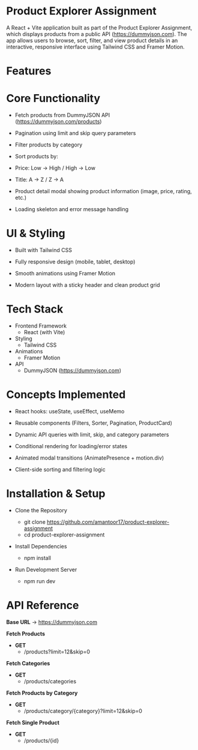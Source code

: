 # Product Explorer Assignment

A React + Vite application built as part of the Product Explorer Assignment, which displays products from a public API (https://dummyjson.com).
The app allows users to browse, sort, filter, and view product details in an interactive, responsive interface using Tailwind CSS and Framer Motion.

# Features
# Core Functionality

- Fetch products from DummyJSON API (https://dummyjson.com/products)

- Pagination using limit and skip query parameters

- Filter products by category

- Sort products by:

- Price: Low → High / High → Low

- Title: A → Z / Z → A

- Product detail modal showing product information (image, price, rating, etc.)

- Loading skeleton and error message handling

# UI & Styling

- Built with Tailwind CSS

- Fully responsive design (mobile, tablet, desktop)

- Smooth animations using Framer Motion

- Modern layout with a sticky header and clean product grid

# Tech Stack

- Frontend Framework	
    - React (with Vite)
- Styling	
    - Tailwind CSS
- Animations	
    - Framer Motion
- API	
    - DummyJSON (https://dummyjson.com)

# Concepts Implemented

- React hooks: useState, useEffect, useMemo

- Reusable components (Filters, Sorter, Pagination, ProductCard)

- Dynamic API queries with limit, skip, and category parameters

- Conditional rendering for loading/error states

- Animated modal transitions (AnimatePresence + motion.div)

- Client-side sorting and filtering logic


# Installation & Setup

- Clone the Repository
    - git clone https://github.com/amantoor17/product-explorer-assignment
    - cd product-explorer-assignment

- Install Dependencies
    - npm install

- Run Development Server
    - npm run dev

# API Reference

**Base URL** → https://dummyjson.com

**Fetch Products**
 - **GET** 
    - /products?limit=12&skip=0

**Fetch Categories**
- **GET** 
    - /products/categories

**Fetch Products by Category**
- **GET**
    - /products/category/{category}?limit=12&skip=0

**Fetch Single Product**
- **GET**
    - /products/{id}